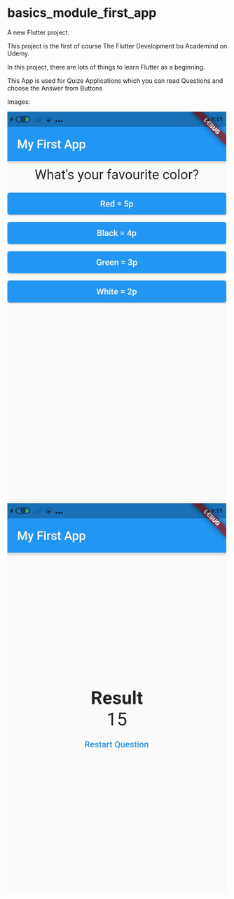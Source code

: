 # basics_module_first_app

A new Flutter project.

This project is the first of course The Flutter Development bu Academind on Udemy.

In this project, there are lots of things to learn Flutter as a beginning.

This App is used for Quize Applications which you can read Questions and choose the Answer from Buttons 

Images: 

<img src="images/first_pic.jfif" width="500">

<img src="images/second_pic.jfif" width="500">